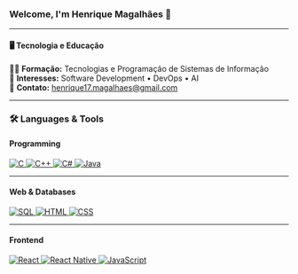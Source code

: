 ### Welcome, I'm Henrique Magalhães 👋

---
#### 🖥 Tecnologia e Educação
👨‍🎓 **Formação:** Tecnologias e Programação de Sistemas de Informação <br>
💼 **Interesses:** Software Development • DevOps • AI <br>
📧 **Contato:** henrique17.magalhaes@gmail.com


---
### 🛠 Languages & Tools

#### Programming
<a href="https://www.w3.org/TR/CSS/#css" target="_blank"> <img src="https://img.shields.io/badge/C-00599C?style=for-the-badge&logo=c&logoColor=white" alt="C"/> </a>
<a href="https://www.w3.org/TR/CSS/#css" target="_blank"> <img src="https://img.shields.io/badge/C++-00599C?style=for-the-badge&logo=c++&logoColor=white" alt="C++"/> </a>
<a href="https://www.w3.org/TR/CSS/#css" target="_blank"> <img src="https://img.shields.io/badge/C%23-239120?style=for-the-badge&logo=c-sharp&logoColor=white" alt="C#"/> </a>
<a href="https://www.w3.org/TR/CSS/#css" target="_blank"> <img src="https://img.shields.io/badge/Java-007396?style=for-the-badge&logo=java&logoColor=white" alt="Java"/> </a>

---
#### Web & Databases
<a href="https://www.w3.org/TR/CSS/#css" target="_blank"> <img src="https://img.shields.io/badge/SQL-306998?style=for-the-badge&logo=mysql&logoColor=white" alt="SQL"/> </a>
<a href="https://www.w3.org/TR/CSS/#css" target="_blank"> <img src="https://img.shields.io/badge/HTML5-E34F26?style=for-the-badge&logo=html5&logoColor=white" alt="HTML"/> </a>
<a href="https://www.w3.org/TR/CSS/#css" target="_blank"> <img src="https://img.shields.io/badge/CSS3-1572B6?style=for-the-badge&logo=css3&logoColor=white" alt="CSS"/> </a>

---
#### Frontend
<a href="https://www.w3.org/TR/CSS/#css" target="_blank"> <img src="https://img.shields.io/badge/React-61DAFB?style=for-the-badge&logo=react&logoColor=black" alt="React"/> </a>
<a href="https://www.w3.org/TR/CSS/#css" target="_blank"> <img src="https://img.shields.io/badge/React%20Native-61DAFB?style=for-the-badge&logo=react&logoColor=black" alt="React Native"/> </a>
<a href="https://www.w3.org/TR/CSS/#css" target="_blank"> <img src="https://img.shields.io/badge/JavaScript-F7DF1E?style=for-the-badge&logo=javascript&logoColor=black" alt="JavaScript"/> </a>
